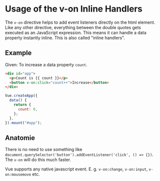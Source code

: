 # Usage of the v-on Inline Handlers

The `v-on` directive helps to add event listeners directly on the html element. Like any other directive, everything between the double quotes gets executed as an JavaScript expression. This means it can handle a data property instantly inline. This is also called "inline handlers".

## Example

Given: To increase a data property `count`.

```html
<div id="app">
  <p>Count is {{ count }}</p>
  <button v-on:click="count++">Increase</button>
</div>
```

```js
Vue.createApp({
  data() {
    return {
      count: 0,
    };
  },
}).mount("#app");
```

## Anatomie

There is no need to use something like `document.querySelector('button').addEventListener('click', () => {})`. The `v-on` will do this much faster.

Vue supports any native javascript event. E. g. `v-on:change`, `v-on:input`, `v-on:mousemove` etc.


